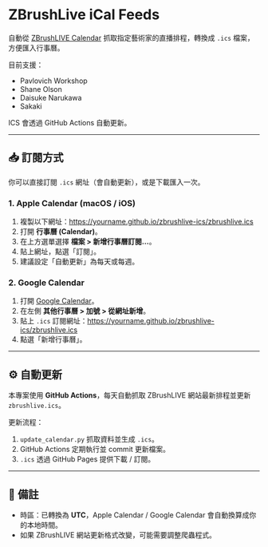 # ZBrushLive iCal Feeds

自動從 [ZBrushLIVE Calendar](https://pixologic.com/zbrushlive/calendar/) 抓取指定藝術家的直播排程，轉換成 `.ics` 檔案，方便匯入行事曆。

目前支援：
- Pavlovich Workshop
- Shane Olson
- Daisuke Narukawa
- Sakaki

ICS 會透過 GitHub Actions 自動更新。

---

## 📥 訂閱方式

你可以直接訂閱 `.ics` 網址（會自動更新），或是下載匯入一次。

### 1. Apple Calendar (macOS / iOS)
1. 複製以下網址：https://yourname.github.io/zbrushlive-ics/zbrushlive.ics
2. 打開 **行事曆 (Calendar)**。
3. 在上方選單選擇 **檔案 > 新增行事曆訂閱…**。
4. 貼上網址，點選「訂閱」。
5. 建議設定「自動更新」為每天或每週。

### 2. Google Calendar
1. 打開 [Google Calendar](https://calendar.google.com/)。
2. 在左側 **其他行事曆 > 加號 > 從網址新增**。
3. 貼上 `.ics` 訂閱網址：https://yourname.github.io/zbrushlive-ics/zbrushlive.ics
4. 點選「新增行事曆」。

---

## ⚙️ 自動更新

本專案使用 **GitHub Actions**，每天自動抓取 ZBrushLIVE 網站最新排程並更新 `zbrushlive.ics`。

更新流程：
1. `update_calendar.py` 抓取資料並生成 `.ics`。
2. GitHub Actions 定期執行並 commit 更新檔案。
3. `.ics` 透過 GitHub Pages 提供下載 / 訂閱。

---

## 📌 備註

- 時區：已轉換為 **UTC**，Apple Calendar / Google Calendar 會自動換算成你的本地時間。
- 如果 ZBrushLIVE 網站更新格式改變，可能需要調整爬蟲程式。

